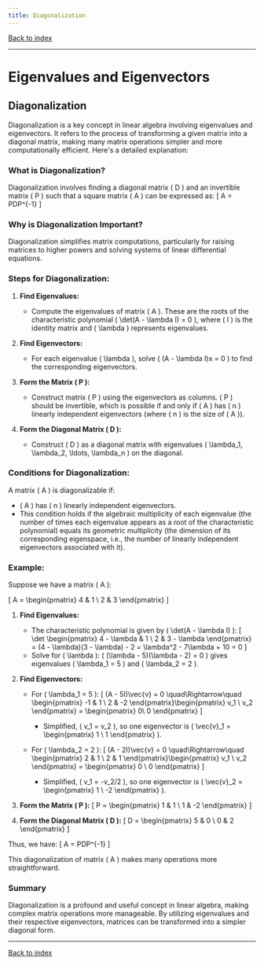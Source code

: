 ```yaml
---
title: Diagonalization
---
```


[Back to index](index.html)

---
# Eigenvalues and Eigenvectors
## Diagonalization

Diagonalization is a key concept in linear algebra involving eigenvalues and eigenvectors. It refers to the process of transforming a given matrix into a diagonal matrix, making many matrix operations simpler and more computationally efficient. Here's a detailed explanation:

### What is Diagonalization?
Diagonalization involves finding a diagonal matrix \( D \) and an invertible matrix \( P \) such that a square matrix \( A \) can be expressed as:
\[ A = PDP^{-1} \]

### Why is Diagonalization Important?
Diagonalization simplifies matrix computations, particularly for raising matrices to higher powers and solving systems of linear differential equations.

### Steps for Diagonalization:

1. **Find Eigenvalues:**
   - Compute the eigenvalues of matrix \( A \). These are the roots of the characteristic polynomial \( \det(A - \lambda I) = 0 \), where \( I \) is the identity matrix and \( \lambda \) represents eigenvalues.

2. **Find Eigenvectors:**
   - For each eigenvalue \( \lambda \), solve \( (A - \lambda I)x = 0 \) to find the corresponding eigenvectors.

3. **Form the Matrix \( P \):**
   - Construct matrix \( P \) using the eigenvectors as columns. \( P \) should be invertible, which is possible if and only if \( A \) has \( n \) linearly independent eigenvectors (where \( n \) is the size of \( A \)).

4. **Form the Diagonal Matrix \( D \):**
   - Construct \( D \) as a diagonal matrix with eigenvalues \( \lambda_1, \lambda_2, \ldots, \lambda_n \) on the diagonal.

### Conditions for Diagonalization:
A matrix \( A \) is diagonalizable if:
- \( A \) has \( n \) linearly independent eigenvectors.
- This condition holds if the algebraic multiplicity of each eigenvalue (the number of times each eigenvalue appears as a root of the characteristic polynomial) equals its geometric multiplicity (the dimension of its corresponding eigenspace, i.e., the number of linearly independent eigenvectors associated with it).

### Example:
Suppose we have a matrix \( A \):

\[ A = \begin{pmatrix}
4 & 1 \\
2 & 3
\end{pmatrix} \]

1. **Find Eigenvalues:**
   - The characteristic polynomial is given by \( \det(A - \lambda I) \):
     \[
     \det \begin{pmatrix}
     4 - \lambda & 1 \\
     2 & 3 - \lambda
     \end{pmatrix}
     = (4 - \lambda)(3 - \lambda) - 2 = \lambda^2 - 7\lambda + 10 = 0
     \]
   - Solve for \( \lambda \): \( (\lambda - 5)(\lambda - 2) = 0 \) gives eigenvalues \( \lambda_1 = 5 \) and \( \lambda_2 = 2 \).

2. **Find Eigenvectors:**
   - For \( \lambda_1 = 5 \):
     \[
     (A - 5I)\vec{v} = 0 \quad\Rightarrow\quad \begin{pmatrix}
     -1 & 1 \\
     2 & -2
     \end{pmatrix}\begin{pmatrix}
     v_1 \\
     v_2
     \end{pmatrix} = \begin{pmatrix}
     0\\
     0
     \end{pmatrix}
     \]
     - Simplified, \( v_1 = v_2 \), so one eigenvector is \( \vec{v}_1 = \begin{pmatrix} 1 \\ 1 \end{pmatrix} \).

   - For \( \lambda_2 = 2 \):
     \[
     (A - 2I)\vec{v} = 0 \quad\Rightarrow\quad \begin{pmatrix}
     2 & 1 \\
     2 & 1
     \end{pmatrix}\begin{pmatrix}
     v_1 \\
     v_2
     \end{pmatrix} = \begin{pmatrix}
     0 \\ 0 
     \end{pmatrix}
     \]
     - Simplified, \( v_1 = -v_2/2 \), so one eigenvector is \( \vec{v}_2 = \begin{pmatrix} 1 \\ -2 \end{pmatrix} \).

3. **Form the Matrix \( P \):**
   \[
   P = \begin{pmatrix} 
   1 & 1 \\ 
   1 & -2 
   \end{pmatrix}
   \]

4. **Form the Diagonal Matrix \( D \):**
   \[
   D = \begin{pmatrix} 
   5 & 0 \\ 
   0 & 2 
   \end{pmatrix}
   \]

Thus, we have:
\[ A = PDP^{-1} \]

This diagonalization of matrix \( A \) makes many operations more straightforward.

### Summary
Diagonalization is a profound and useful concept in linear algebra, making complex matrix operations more manageable. By utilizing eigenvalues and their respective eigenvectors, matrices can be transformed into a simpler diagonal form.

---
[Back to index](index.html)
